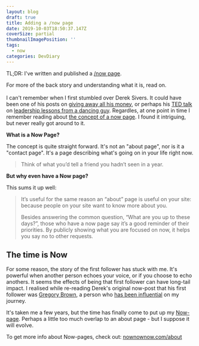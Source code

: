 ```yaml
---
layout: blog
draft: true
title: Adding a /now page
date: 2019-10-03T18:50:37.147Z
coverSize: partial
thumbnailImagePosition: ''
tags:
  - now
categories: DevDiary
---
```

TL;DR: I've written and published a [/now page](/now). 

For more of the back story and understanding what it is, read on.\
\
I can't remember when I first stumbled over Derek Sivers. It could have been one of his posts on [giving away all his money](https://sivers.org/trust), or perhaps his [TED talk](https://www.ted.com/talks/derek_sivers_how_to_start_a_movement) on [leadership lessons from a dancing guy](https://sivers.org/ff). Regardles, at one point in time I remember reading about [the concept of a now page](https://sivers.org/nowff). I found it intriguing, but never really got around to it.

**What is a Now Page?**

The concept is quite straight forward. It's not an "about page", nor is it a "contact page". It's a page describing what's going on in your life right now. 

> Think of what you’d tell a friend you hadn’t seen in a year.

**But why even have a Now page?** 

This sums it up well:

> It’s useful for the same reason an “about” page is useful on your site: because people on your site want to know more about you.
>
> Besides answering the common question, “What are you up to these days?”, those who have a now page say it’s a good reminder of their priorities. By publicly showing what you are focused on now, it helps you say no to other requests.

## The time is Now

For some reason, the story of the first follower has stuck with me. It's powerful when another person echoes your voice, or if you choose to echo anothers. It seems the effects of being that first follower can have long-tail impact. I realised while re-reading Derek's original now-post that his first follower was [Gregory Brown](https://practicingdeveloper.com/now/), a person who [has been influential](https://codingwithempathy.com/2016/12/27/reflecting-on-2016/) on my journey. 

It's taken me a few years, but the time has finally come to put up my [Now-page](/now). Perhaps a little too much overlap to an about page - but I suppose it will evolve.

To get more info about Now-pages, check out: [nownownow.com/about](https://nownownow.com/about)
